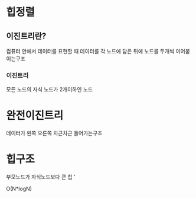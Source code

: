# 힙정렬

## 이진트리란?
컴퓨터 안에서 데이터를 표현할 때 데이터를 각 노드에 담은 뒤에 노드를 두개씩 이어붙이는구조

### 이진트리
모든 노드의 자식 노드가 2개이하인 노드

# 완전이진트리
데이터가 왼쪽 오른쪽 차근차근 들어가는구조

# 힙구조
부모노드가 자식노드보다 큰 힙 '

O(N*logN)

